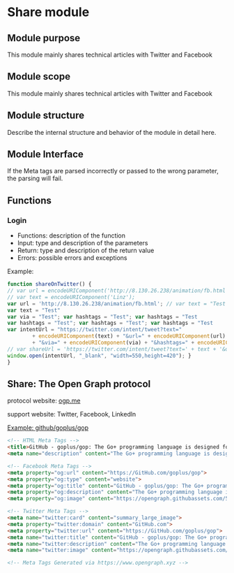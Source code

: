 # Share module

## Module purpose

This module mainly shares technical articles with Twitter and Facebook

## Module scope

This module mainly shares technical articles with Twitter and Facebook 

## Module structure

Describe the internal structure and behavior of the module in detail here.

## Module Interface

If the Meta tags are parsed incorrectly or passed to the wrong parameter, the parsing will fail.
## Functions

### Login

- Functions: description of the function
- Input: type and description of the parameters
- Return: type and description of the return value
- Errors: possible errors and exceptions

Example:

```js
function shareOnTwitter() {
// var url = encodeURIComponent('http://8.130.26.238/animation/fb.html'); // var text = encodeURIComponent('Linz'); }
// var text = encodeURIComponent('Linz');
var url = 'http://8.130.26.238/animation/fb.html'; // var text = "Test
var text = "Test"
var via = "Test"; var hashtags = "Test"; var hashtags = "Test
var hashtags = "Test"; var hashtags = "Test"; var hashtags = "Test
var intentUrl = "https://twitter.com/intent/tweet?text="
        + encodeURIComponent(text) + "&url=" + encodeURIComponent(url)
        + "&via=" + encodeURIComponent(via) + "&hashtags=" + encodeURIComponent(hashtags);
// var shareUrl = 'https://twitter.com/intent/tweet?text=' + text + '&url=' + url; window.open(intentUrl)
window.open(intentUrl, "_blank", "width=550,height=420"); }
}
```

## Share: The Open Graph protocol

protocol website: [ogp.me](https://ogp.me)

support website: Twitter, Facebook, Linkedln

[Example: github/goplus/gop](https://www.opengraph.xyz/url/https%3A%2F%2FGitHub.com%2Fgoplus%2Fgop) 


```html
<!-- HTML Meta Tags -->
<title>GitHub - goplus/gop: The Go+ programming language is designed for engineering, STEM education, and data science</title>
<meta name="description" content="The Go+ programming language is designed for engineering, STEM education, and data science - GitHub - goplus/gop: The Go+ programming language is designed for engineering, STEM education, and data ...">

<!-- Facebook Meta Tags -->
<meta property="og:url" content="https://GitHub.com/goplus/gop">
<meta property="og:type" content="website">
<meta property="og:title" content="GitHub - goplus/gop: The Go+ programming language is designed for engineering, STEM education, and data science">
<meta property="og:description" content="The Go+ programming language is designed for engineering, STEM education, and data science - GitHub - goplus/gop: The Go+ programming language is designed for engineering, STEM education, and data ...">
<meta property="og:image" content="https://opengraph.githubassets.com/5d2e2fa2e277ae0fecb85ce7104105635be67c2183c867b87092c92e687f0708/goplus/gop">

<!-- Twitter Meta Tags -->
<meta name="twitter:card" content="summary_large_image">
<meta property="twitter:domain" content="GitHub.com">
<meta property="twitter:url" content="https://GitHub.com/goplus/gop">
<meta name="twitter:title" content="GitHub - goplus/gop: The Go+ programming language is designed for engineering, STEM education, and data science">
<meta name="twitter:description" content="The Go+ programming language is designed for engineering, STEM education, and data science - GitHub - goplus/gop: The Go+ programming language is designed for engineering, STEM education, and data ...">
<meta name="twitter:image" content="https://opengraph.githubassets.com/5d2e2fa2e277ae0fecb85ce7104105635be67c2183c867b87092c92e687f0708/goplus/gop">

<!-- Meta Tags Generated via https://www.opengraph.xyz -->
```
